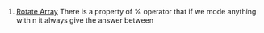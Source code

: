 1. [Rotate Array](https://leetcode.com/problems/rotate-array/)
There is a property of \% operator that if we mode anything with n it always give the answer between 
